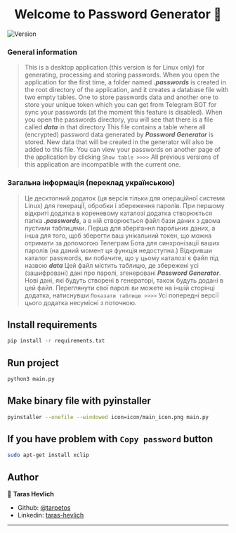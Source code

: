 <h1 align="center">Welcome to Password Generator 👋</h1>
<p>
  <img alt="Version" src="https://img.shields.io/badge/version-2.0-blue.svg?cacheSeconds=2592000" />
</p>

### General information
> This is a desktop application (this version is for Linux only) for generating, processing and storing passwords.
When you open the application for the first time, a folder named **_.passwords_** is created in the root directory
of the application, and it creates a database file with two empty tables. One to store passwords data and another one
to store your unique token which you can get from Telegram BOT for sync your passwords (at the moment this feature is disabled).
When you open the passwords directory, you will see that there is a file called **_data_** in that directory
This file contains a table where all (encrypted) password data generated by **_Password Generator_** is stored.
New data that will be created in the generator will also be added to this file.
You can view your passwords on another page of the application by clicking `Show table >>>>`
All previous versions of this application are incompatible with the current one.
### Загальна інформація (переклад українською)
> Це десктопний додаток (ця версія тільки для операційної системи Linux) для генераціЇ, обробки і збереження паролів. 
При першому відкриті додатка в кореневому каталозі додатка створюється папка
**_.passwords_**, а в ній створюється файл бази даних з двома пустими таблицями. Перша для зберігання парольних даних, а
інша для того, щоб зберегти ваш унікальний токен, що можна отримати за допомогою Телеграм Бота для синхронізації ваших
паролів (на даний момент ця функція недоступна.)
Відкривши каталог passwords, ви побачите, що у цьому каталозі є файл під назвою **_data_**
Цей файл містить таблицю, де збережені усі (зашифровані) дані про паролі, згенеровані **_Password Generator_**.
Нові дані, які будуть створені в генераторі, також будуть додані в цей файл.
Переглянути свої паролі ви можете на іншій сторінці додатка, натиснувши `Показати таблицю >>>>`
Усі попередні версії цього додатка несумісні з поточною.

## Install requirements

```sh
pip install -r requirements.txt
```

## Run project

```sh
python3 main.py
```

## Make binary file with pyinstaller

```sh
pyinstaller --onefile --windowed icon=icon/main_icon.png main.py
```


## If you have problem with `Copy password` button

```sh
sudo apt-get install xclip
```

## Author

👤 **Taras Hevlich**

* Github: [@tarpetos](https://github.com/tarpetos)
* Linkedin: [taras-hevlich](https://www.linkedin.com/in/taras-hevlich-110a20226/)

***
